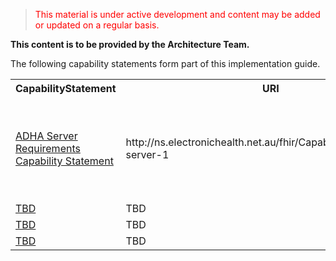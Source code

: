 > <p style="color:#ff0000;">This material is under active development and content may be added or updated on a regular basis.</p>


**This content is to be provided by the Architecture Team.**


The following capability statements form part of this implementation guide.

<table class="list" width="100%">
    <tr>
        <th>CapabilityStatement</th>
        <th>URI</th>
        <th>Description</th>
    </tr>
    <tr>
        <td><a href="CapabilityStatement-dh-server-1.html">ADHA Server Requirements Capability Statement</a></td>
        <td>http://ns.electronichealth.net.au/fhir/CapabilityStatement/dh-server-1</td>
        <td>The requirements for capabilities of a server implementing Australian Digital Health Agency FHIR RESTful Endpoints (au.digitalhealth.r4).</td>
    </tr>
    <tr>
        <td><a href="TBD">TBD</a></td>
        <td>TBD</td>
        <td>TBD</td>
    </tr>
    <tr>
        <td><a href="TBD">TBD</a></td>
        <td>TBD</td>
        <td>TBD</td>
    </tr>
    <tr>
        <td><a href="TBD">TBD</a></td>
        <td>TBD</td>
        <td>TBD</td>
    </tr>
 </table>

<!--This section outlines conformance requirements


### Conformance requirements for Server
[Source Resource](CapabilityStatement-dh-server-1.html)



etc

 ### Conformance requirements for Client

[Source Resource](CapabilityStatement-client.html)

- FHIR Version: 1.9.0
- Supported formats: xml, json
- Published: 2017-03-08
- Published by: Health eData include

etc


```
Steps for adding this narrative to CapStatements  - if you don't want to generate it

1) Create narrative in markdown
2) View Page source in Browser and copy the html content and save as .xhtml file

3) Edit xhtml content  ( I use xml spy since can view in browser mode )

1) Change title

2)  Edit  or remove TOC  ( contains both client and server links)

3) Remove any relative links to build (e.g., xml / json views)  since these will break if not viewed inside of IG

4) Remove or replace any unsupported xhtml characters:  You can catch these using the w3 validator or by trying to view in browser
   e.g., replace ";&nbsp" with "&#160;"

4) Insert in CapabilityStatement.text.div as xhtml
    Make CapabilityStatement.text.status = "additional"

e.g.
 <text>
    <status value="additional"/>
    <div xmlns="http://www.w3.org/1999/xhtml">
...(inserted xhtml here)...
   </div>

save CapabilityStatement file
```
-->